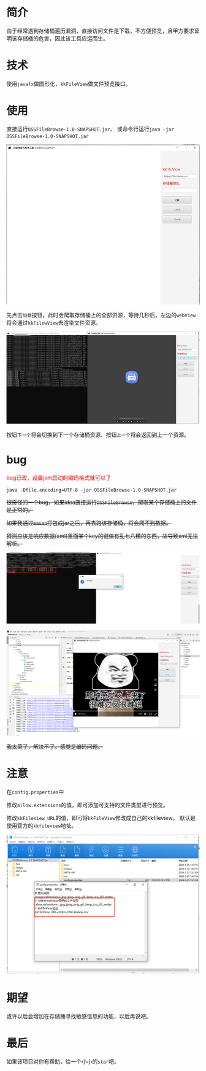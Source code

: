 # 简介

由于经常遇到存储桶遍历漏洞，直接访问文件是下载，不方便预览，且甲方要求证明该存储桶的危害，因此该工具应运而生。

# 技术
使用`javafx`做图形化，`kkFileView`做文件预览接口。

# 使用
直接运行`OSSFileBrowse-1.0-SNAPSHOT.jar`、
或命令行运行`java -jar OSSFileBrowse-1.0-SNAPSHOT.jar`

<img src="./images/1.png">

先点击`加载`按钮，此时会爬取存储桶上的全部资源，等待几秒后，左边的`webView`将会通过`kkFilewView`去渲染文件资源。

<img src="./images/2.png">

按钮`下一个`将会切换到下一个存储桶资源、按钮`上一个`将会返回到上一个资源。

# bug
<font color="red"> bug已改，设置jvm启动的编码格式就可以了</font>
```
java -Dfile.encoding=UTF-8 -jar OSSFileBrowse-1.0-SNAPSHOT.jar
```
~~很奇怪的一个bug，如果idea直接运行`OSSFileBrowse`，爬取某个存储桶上的文件是正常的。~~

~~如果我通过`maven`打包成jar之后，再去跑该存储桶，将会爬不到数据。~~

~~猜测应该是响应数据(xml)里面某个key的键值有乱七八糟的东西，故导致xml无法解析。~~

~~<img src="./images/3.png">~~

~~<img src="./images/4.png">~~

~~我太菜了，解决不了。感觉是编码问题。~~

# 注意
在`config.properties`中

修改`allow.extensions`的值，即可添加可支持的文件类型进行预览。

修改`kkFileView_URL`的值，即可将`kkFileView`修改成自己的kkfileview。
默认是使用官方的`kkfileview`地址。

<img src="./images/img.png">

# 期望

或许以后会增加在存储桶寻找敏感信息的功能，以后再说吧。

# 最后

如果该项目对你有帮助，给一个小小的`star`吧。


